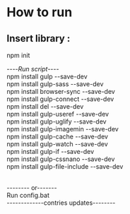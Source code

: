# How to run

## Insert library :

npm init

----*Run script*----
<br />
npm install gulp --save-dev <br />
npm install gulp-sass --save-dev <br />
npm install browser-sync --save-dev<br />
npm install gulp-connect --save-dev<br />
npm install del --save-dev<br />
npm install gulp-useref --save-dev<br />
npm install gulp-uglify --save-dev<br />
npm install gulp-imagemin --save-dev<br />
npm install gulp-cache --save-dev<br />
npm install gulp-watch --save-dev<br />
npm install gulp-if --save-dev<br />
npm install gulp-cssnano --save-dev<br />
npm install gulp-file-include --save-dev<br />


<br />
-------- or-------
<br />Run config.bat
<br />
-------------contries updates--------